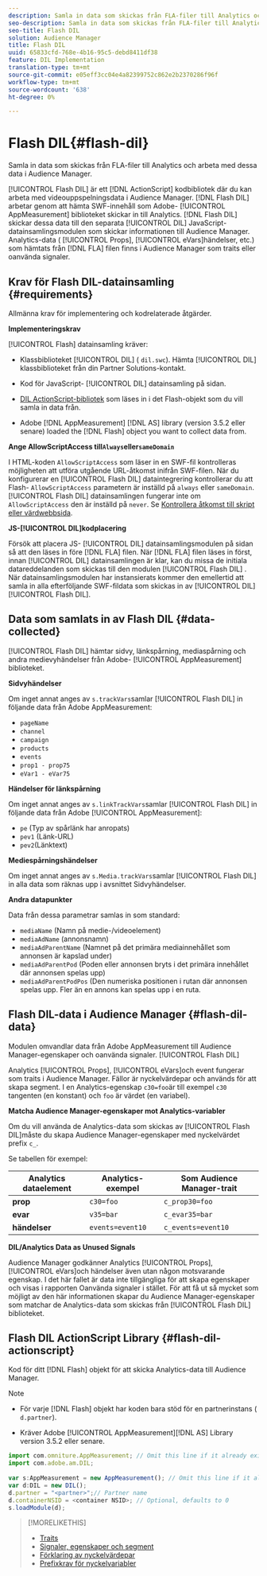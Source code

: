 ```yaml
---
description: Samla in data som skickas från FLA-filer till Analytics och arbeta med dessa data i Audience Manager.
seo-description: Samla in data som skickas från FLA-filer till Analytics och arbeta med dessa data i Audience Manager.
seo-title: Flash DIL
solution: Audience Manager
title: Flash DIL
uuid: 65833cfd-768e-4b16-95c5-debd8411df38
feature: DIL Implementation
translation-type: tm+mt
source-git-commit: e05eff3cc04e4a82399752c862e2b2370286f96f
workflow-type: tm+mt
source-wordcount: '638'
ht-degree: 0%

---
```



# Flash DIL{#flash-dil}

Samla in data som skickas från FLA-filer till Analytics och arbeta med dessa data i Audience Manager.

<!-- 

c_flash_dil_toc.xml

 -->

[!UICONTROL Flash DIL] är ett [!DNL ActionScript] kodbibliotek där du kan arbeta med videouppspelningsdata i Audience Manager. [!DNL Flash DIL] arbetar genom att hämta SWF-innehåll som Adobe- [!UICONTROL AppMeasurement] biblioteket skickar in till Analytics. [!DNL Flash DIL] skickar dessa data till den separata [!UICONTROL DIL] JavaScript-datainsamlingsmodulen som skickar informationen till Audience Manager. Analytics-data ( [!UICONTROL Props], [!UICONTROL eVars]händelser, etc.) som hämtats från [!DNL FLA] filen finns i Audience Manager som traits eller oanvända signaler.

## Krav för Flash DIL-datainsamling {#requirements}

Allmänna krav för implementering och kodrelaterade åtgärder.

<!-- 

c_flash_dil_intro.xml

 -->

**Implementeringskrav**

[!UICONTROL Flash] datainsamling kräver:

* Klassbiblioteket [!UICONTROL DIL] ( `dil.swc`). Hämta [!UICONTROL DIL] klassbiblioteket från din Partner Solutions-kontakt.

* Kod för JavaScript- [!UICONTROL DIL] datainsamling på sidan.
* [DIL ActionScript-bibliotek](../dil/dil-flash.md#flash-dil-actionscript) som läses in i det Flash-objekt som du vill samla in data från.
* Adobe [!DNL AppMeasurement] [!DNL AS] library (version 3.5.2 eller senare) loaded the [!DNL Flash] object you want to collect data from.

**Ange AllowScriptAccess till`Always`eller`sameDomain`**

I HTML-koden `AllowScriptAccess` som läser in en SWF-fil kontrolleras möjligheten att utföra utgående URL-åtkomst inifrån SWF-filen. När du konfigurerar en [!UICONTROL Flash DIL] dataintegrering kontrollerar du att Flash- `AllowScriptAccess` parametern är inställd på `always` eller `sameDomain`. [!UICONTROL Flash DIL] datainsamlingen fungerar inte om `AllowScriptAccess` den är inställd på `never`. Se [Kontrollera åtkomst till skript eller värdwebbsida](https://helpx.adobe.com/flash/kb/control-access-scripts-host-web.html).

**JS-[!UICONTROL DIL]kodplacering**

Försök att placera JS- [!UICONTROL DIL] datainsamlingsmodulen på sidan så att den läses in före [!DNL FLA] filen. När [!DNL FLA] filen läses in först, innan [!UICONTROL DIL] datainsamlingen är klar, kan du missa de initiala datareddelanden som skickas till den modulen [!UICONTROL Flash DIL] . När datainsamlingsmodulen har instansierats kommer den emellertid att samla in alla efterföljande SWF-fildata som skickas in av [!UICONTROL DIL] [!UICONTROL Flash DIL].

## Data som samlats in av Flash DIL {#data-collected}

[!UICONTROL Flash DIL] hämtar sidvy, länkspårning, mediaspårning och andra medievyhändelser från Adobe- [!UICONTROL AppMeasurement] biblioteket.

<!-- 

r_flash_dil_data_collected.xml

 -->

**Sidvyhändelser**

Om inget annat anges av `s.trackVars`samlar [!UICONTROL Flash DIL] in följande data från Adobe AppMeasurement:

* `pageName`
* `channel`
* `campaign`
* `products`
* `events`
* `prop1 - prop75`
* `eVar1 - eVar75`

**Händelser för länkspårning**

Om inget annat anges av `s.linkTrackVars`samlar [!UICONTROL Flash DIL] in följande data från Adobe [!UICONTROL AppMeasurement]:

* `pe` (Typ av spårlänk har anropats)
* `pev1` (Länk-URL)
* `pev2`(Länktext)

**Mediespårningshändelser**

Om inget annat anges av `s.Media.trackVars`samlar [!UICONTROL Flash DIL] in alla data som räknas upp i avsnittet Sidvyhändelser.

**Andra datapunkter**

Data från dessa parametrar samlas in som standard:

* `mediaName` (Namn på medie-/videoelement)
* `mediaAdName` (annonsnamn)
* `mediaAdParentName` (Namnet på det primära mediainnehållet som annonsen är kapslad under)
* `mediaAdParentPod` (Poden eller annonsen bryts i det primära innehållet där annonsen spelas upp)
* `mediaAdParentPodPos` (Den numeriska positionen i rutan där annonsen spelas upp. Fler än en annons kan spelas upp i en ruta.

## Flash DIL-data i Audience Manager {#flash-dil-data}

Modulen omvandlar data från Adobe AppMeasurement till Audience Manager-egenskaper och oanvända signaler. [!UICONTROL Flash DIL]

<!-- 

c_flash_dil_in_aam.xml

 -->

Analytics [!UICONTROL Props], [!UICONTROL eVars]och event fungerar som traits i Audience Manager. Fällor är nyckelvärdepar och används för att skapa segment. I en Analytics-egenskap `c30=foo`är till exempel `c30` tangenten (en konstant) och `foo` är värdet (en variabel).

**Matcha Audience Manager-egenskaper mot Analytics-variabler**

Om du vill använda de Analytics-data som skickas av [!UICONTROL Flash DIL]måste du skapa Audience Manager-egenskaper med nyckelvärdet prefix `c_`.

Se tabellen för exempel:

| Analytics dataelement | Analytics-exempel | Som Audience Manager-trait |
|---|---|---|
| **prop** | `c30=foo` | `c_prop30=foo` |
| **evar** | `v35=bar` | `c_evar35=bar` |
| **händelser** | `events=event10` | `c_events=event10` |

**DIL/Analytics Data as Unused Signals**

Audience Manager godkänner Analytics [!UICONTROL Props], [!UICONTROL eVars]och händelser även utan någon motsvarande egenskap. I det här fallet är data inte tillgängliga för att skapa egenskaper och visas i rapporten [](../reporting/dynamic-reports/unused-signals.md) Oanvända signaler i stället. För att få ut så mycket som möjligt av den här informationen skapar du Audience Manager-egenskaper som matchar de Analytics-data som skickas från [!UICONTROL Flash DIL] biblioteket.

## Flash DIL ActionScript Library {#flash-dil-actionscript}

Kod för ditt [!DNL Flash] objekt för att skicka Analytics-data till Audience Manager.

<!-- 

r_flash_dil_actionscript.xml

 -->

>[!NOTE]
>
>* För varje [!DNL Flash] objekt har koden bara stöd för en partnerinstans ( `d.partner`).
   >
   >
* Kräver Adobe [!UICONTROL AppMeasurement][!DNL AS] Library version 3.5.2 eller senare.


```js
import com.omniture.AppMeasurement; // Omit this line if it already exists in the code 
import com.adobe.am.DIL; 
  
var s:AppMeasurement = new AppMeasurement(); // Omit this line if it already exists in the code 
var d:DIL = new DIL(); 
d.partner = "<partner>";// Partner name 
d.containerNSID = <container NSID>; // Optional, defaults to 0 
s.loadModule(d);
```

>[!MORELIKETHIS]
>
>* [Traits](../features/traits/trait-details-page.md)
>* [Signaler, egenskaper och segment](../reference/signal-trait-segment.md)
>* [Förklaring av nyckelvärdepar](../reference/key-value-pairs-explained.md)
>* [Prefixkrav för nyckelvariabler](../features/traits/trait-variable-prefixes.md)

